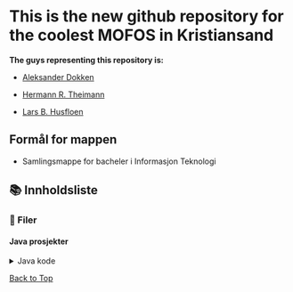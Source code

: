 # This is the new github repository for the coolest MOFOS in Kristiansand

**The guys representing this repository is:**

- [Aleksander Dokken](https://github.com/MagicDocJr)

- [Hermann R. Theimann](https://github.com/hertheim)

- [Lars B. Husfloen](https://github.com/LarsHusfloen)

## Formål for mappen

- Samlingsmappe for bacheler i Informasjon Teknologi

## 📚 Innholdsliste

### 📃 Filer

#### Java prosjekter

<details>
<summary>Java kode</summary>
  
  - ProstLassens.java
  
  </details>

[Back to Top](#this-is-the-new-github-repository-for-the-coolest-mofos-in-kristiansand)
